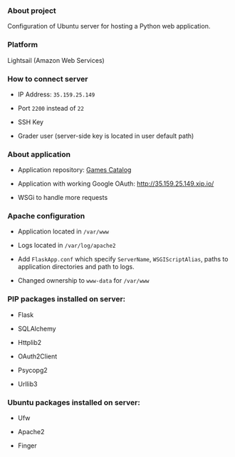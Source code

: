 ### About project

Configuration of Ubuntu server for hosting a Python web application.

### Platform

Lightsail (Amazon Web Services)

### How to connect server

- IP Address: `35.159.25.149`

- Port `2200` instead of `22`

- SSH Key

- Grader user (server-side key is located in user default path)

### About application

- Application repository: [Games Catalog](https://github.com/Helsh/gamecatalog)

- Application with working Google OAuth: http://35.159.25.149.xip.io/

- WSGi to handle more requests

### Apache configuration

- Application located in `/var/www`

- Logs located in `/var/log/apache2`

- Add `FlaskApp.conf` which specify `ServerName`, `WSGIScriptAlias`, paths to application directories and path to logs.

- Changed ownership to `www-data` for `/var/www`

### PIP packages installed on server:

- Flask

- SQLAlchemy

- Httplib2

- OAuth2Client

- Psycopg2

- Urllib3

### Ubuntu packages installed on server:

- Ufw

- Apache2

- Finger